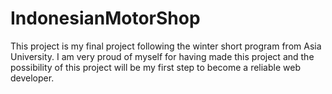 # IndonesianMotorShop
This project is my final project following the winter short program from Asia University. I am very proud of myself for having made this project and the possibility of this project will be my first step to become a reliable web developer.

